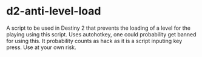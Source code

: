 # d2-anti-level-load
A script to be used in Destiny 2 that prevents the loading of a level for the playing using this script.
Uses autohotkey, one could probability get banned for using this. It probability counts as hack as it is a script inputing key press. Use at your own risk.
